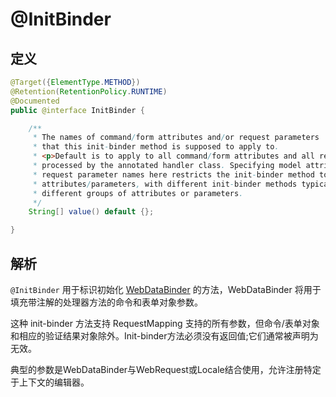 # @InitBinder

## 定义

```java
@Target({ElementType.METHOD})
@Retention(RetentionPolicy.RUNTIME)
@Documented
public @interface InitBinder {

    /**
     * The names of command/form attributes and/or request parameters
     * that this init-binder method is supposed to apply to.
     * <p>Default is to apply to all command/form attributes and all request parameters
     * processed by the annotated handler class. Specifying model attribute names or
     * request parameter names here restricts the init-binder method to those specific
     * attributes/parameters, with different init-binder methods typically applying to
     * different groups of attributes or parameters.
     */
    String[] value() default {};

}
```

## 解析

`@InitBinder` 用于标识初始化 [WebDataBinder](https://docs.spring.io/spring-framework/docs/current/javadoc-api/org/springframework/web/bind/WebDataBinder.html) 的方法，WebDataBinder 将用于填充带注解的处理器方法的命令和表单对象参数。

这种 init-binder 方法支持 RequestMapping 支持的所有参数，但命令/表单对象和相应的验证结果对象除外。Init-binder方法必须没有返回值;它们通常被声明为无效。

典型的参数是WebDataBinder与WebRequest或Locale结合使用，允许注册特定于上下文的编辑器。

